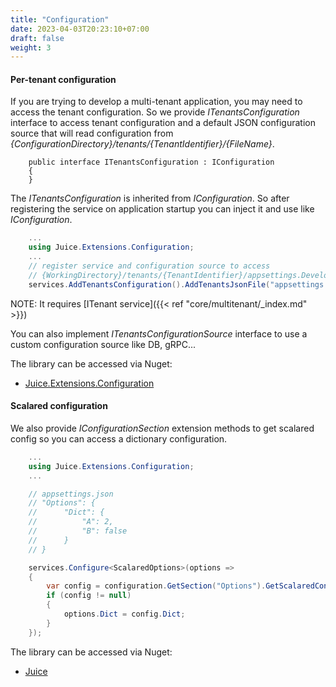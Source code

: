 ```yaml
---
title: "Configuration"
date: 2023-04-03T20:23:10+07:00
draft: false
weight: 3
---
```


#### Per-tenant configuration
If you are trying to develop a multi-tenant application, you may need to access the tenant configuration.
So we provide *ITenantsConfiguration* interface to access tenant configuration and a default JSON configuration source
that will read configuration from *{ConfigurationDirectory}/tenants/{TenantIdentifier}/{FileName}*.

```
    public interface ITenantsConfiguration : IConfiguration
    {
    }
```

The *ITenantsConfiguration* is inherited from *IConfiguration*. So after registering the service on application startup
you can inject it and use like *IConfiguration*.

```csharp {linenos=false,hl_lines=[2,6],linenostart=1}
    ...
    using Juice.Extensions.Configuration;
    ...
    // register service and configuration source to access 
    // {WorkingDirectory}/tenants/{TenantIdentifier}/appsettings.Development.json
    services.AddTenantsConfiguration().AddTenantsJsonFile("appsettings.Development.json");
```

NOTE: It requires [ITenant service]({{< ref "core/multitenant/_index.md" >}})

You can also implement *ITenantsConfigurationSource* interface to use a custom configuration source like DB, gRPC...

The library can be accessed via Nuget:
- [Juice.Extensions.Configuration](https://www.nuget.org/packages/Juice.Extensions.Configuration)

#### Scalared configuration

We also provide *IConfigurationSection* extension methods to get scalared config so you can access a dictionary configuration.

```csharp {linenos=false,hl_lines=[2,15],linenostart=1}
    ...
    using Juice.Extensions.Configuration;
    ...

    // appsettings.json
    // "Options": {
    //      "Dict": {
    //          "A": 2,
    //          "B": false
    //      }
    // }

    services.Configure<ScalaredOptions>(options =>
    {
        var config = configuration.GetSection("Options").GetScalaredConfig<ScalaredOptions>();
        if (config != null)
        {
            options.Dict = config.Dict;
        }
    });
```

The library can be accessed via Nuget:
- [Juice](https://www.nuget.org/packages/Juice)
